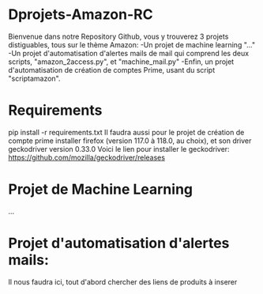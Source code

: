 # Dprojets-Amazon-RC
Bienvenue dans notre Repository Github, vous y trouverez 3 projets distiguables, tous sur le thème Amazon:
-Un projet de machine learning "..."
-Un projet d'automatisation d'alertes mails de mail qui comprend les deux scripts, "amazon_2access.py", et "machine_mail.py"
-Enfin, un projet d'automatisation de création de comptes Prime, usant du script "scriptamazon".


# Requirements
pip install -r requirements.txt
Il faudra aussi pour le projet de création de compte prime installer firefox (version 117.0 à 118.0, au choix), et son driver geckodriver version 0.33.0
Voici le lien pour installer le geckodriver: https://github.com/mozilla/geckodriver/releases
# Projet de Machine Learning
...




# Projet d'automatisation d'alertes mails:

Il nous faudra ici, tout d'abord chercher des liens de produits à inserer 
